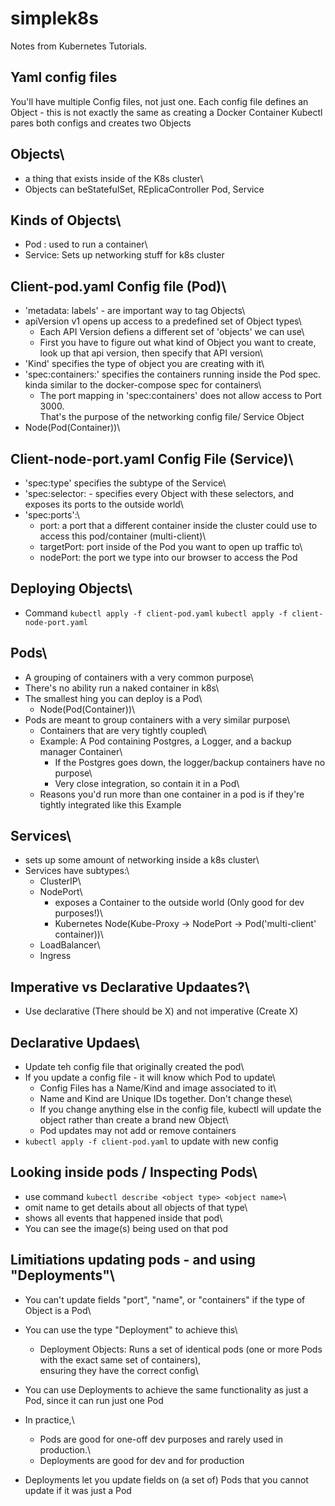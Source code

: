 # simplek8s
Notes from Kubernetes Tutorials.


## Yaml config files
You'll have multiple Config files, not just one. 
Each config file defines an Object - this is not exactly the same as creating a Docker Container
Kubectl pares both configs and creates two Objects

## Objects\
  - a thing that exists inside of the K8s cluster\
  - Objects can beStatefulSet, REplicaController Pod, Service

## Kinds of Objects\
 - Pod : used to run a container\
 - Service: Sets up networking stuff for k8s cluster

## Client-pod.yaml  Config file (Pod)\
 - 'metadata: labels' - are important way to tag Objects\
 - apiVersion v1 opens up access to a predefined set of Object types\
    - Each API Version defiens a different set of 'objects' we can use\
    - First you have to figure out what kind of Object you want to create,\
      look up that api version, then specify that API version\
 - 'Kind' specifies the type of object you are creating with it\
 - 'spec:containers:' specifies the containers running inside the Pod spec. kinda similar to the docker-compose spec for containers\
    - The port mapping in 'spec:containers' does not allow access to Port 3000.\
      That's the purpose of the networking config file/ Service Object
 - Node(Pod(Container))\

## Client-node-port.yaml Config File (Service)\
 - 'spec:type' specifies the subtype of the Service\
- 'spec:selector: - specifies every Object with these selectors, and exposes its ports to the outside world\
- 'spec:ports':\
    - port: a port that a different container inside the cluster could use to access this pod/container (multi-client)\
    - targetPort: port inside of the Pod you want to open up traffic to\
    - nodePort: the port we type into our browser to access the Pod

## Deploying Objects\
 - Command `kubectl apply -f client-pod.yaml` `kubectl apply -f client-node-port.yaml`

 ## Pods\
  - A grouping of containers with a very common purpose\
  - There's no ability run a naked container in k8s\
  - The smallest hing you can deploy is a Pod\
    - Node(Pod(Container))\
  - Pods are meant to group containers with a very similar purpose\
    - Containers that are very tightly coupled\
    - Example: A Pod containing Postgres, a Logger, and a backup manager Container\
        - If the Postgres goes down, the logger/backup containers have no purpose\
        - Very close integration, so contain it in a Pod\
    - Reasons you'd run more than one container in a pod is if they're tightly integrated like this Example

## Services\
 - sets up some amount of networking inside a k8s cluster\
 - Services have subtypes:\
    - ClusterIP\
    - NodePort\
      - exposes a Container to the outside world (Only good for dev purposes!)\
      - Kubernetes Node(Kube-Proxy -> NodePort -> Pod('multi-client' container))\
    - LoadBalancer\
    - Ingress

## Imperative vs Declarative Updaates?\
 - Use declarative (There should be X) and not imperative (Create X)

## Declarative Updaes\
 - Update teh config file that originally created the pod\
 - If you update a config file - it will know which Pod to update\
    - Config Files has a Name/Kind and image associated to it\
    - Name and Kind are Unique IDs together. Don't change these\
    - If you change anything else in the config file, kubectl will update the object rather than create a brand new Object\
    - Pod updates may not add or remove containers
 - `kubectl apply -f client-pod.yaml` to update with new config

## Looking inside pods / Inspecting Pods\
  - use command `kubectl describe <object type> <object name>`\
  - omit name to get details about all objects of that type\
  - shows all events that happened inside that pod\
  - You can see the image(s) being used on that pod

## Limitiations updating pods - and using "Deployments"\
 - You can't update fields "port", "name", or "containers" if the type of Object is a Pod\
 - You can use the type "Deployment" to achieve this\
    - Deployment Objects: Runs a set of identical pods (one or more Pods with the exact same set of containers),\
      ensuring they have the correct config\
 - You can use Deployments to achieve the same functionality as just a Pod, since it can run just one Pod

 - In practice,\
    - Pods are good for one-off dev purposes and rarely used in production.\
    - Deployments are good for dev and for production

- Deployments let you update fields on (a set of) Pods that you cannot update if it was just a Pod